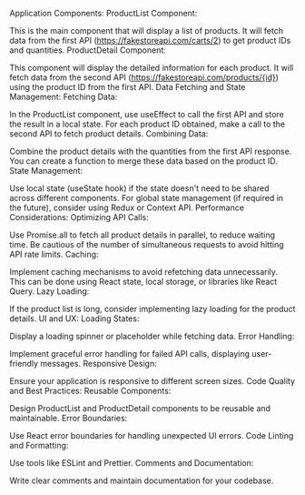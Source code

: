 Application Components:
ProductList Component:

This is the main component that will display a list of products.
It will fetch data from the first API (https://fakestoreapi.com/carts/2) to get product IDs and quantities.
ProductDetail Component:

This component will display the detailed information for each product.
It will fetch data from the second API (https://fakestoreapi.com/products/{id}) using the product ID from the first API.
Data Fetching and State Management:
Fetching Data:

In the ProductList component, use useEffect to call the first API and store the result in a local state.
For each product ID obtained, make a call to the second API to fetch product details.
Combining Data:

Combine the product details with the quantities from the first API response.
You can create a function to merge these data based on the product ID.
State Management:

Use local state (useState hook) if the state doesn't need to be shared across different components.
For global state management (if required in the future), consider using Redux or Context API.
Performance Considerations:
Optimizing API Calls:

Use Promise.all to fetch all product details in parallel, to reduce waiting time.
Be cautious of the number of simultaneous requests to avoid hitting API rate limits.
Caching:

Implement caching mechanisms to avoid refetching data unnecessarily. This can be done using React state, local storage, or libraries like React Query.
Lazy Loading:

If the product list is long, consider implementing lazy loading for the product details.
UI and UX:
Loading States:

Display a loading spinner or placeholder while fetching data.
Error Handling:

Implement graceful error handling for failed API calls, displaying user-friendly messages.
Responsive Design:

Ensure your application is responsive to different screen sizes.
Code Quality and Best Practices:
Reusable Components:

Design ProductList and ProductDetail components to be reusable and maintainable.
Error Boundaries:

Use React error boundaries for handling unexpected UI errors.
Code Linting and Formatting:

Use tools like ESLint and Prettier.
Comments and Documentation:

Write clear comments and maintain documentation for your codebase.